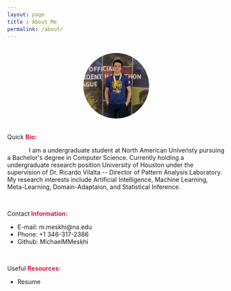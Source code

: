 ```yaml
---
layout: page
title : About Me
permalink: /about/
---
```

<style>
.img-circle {
    border-radius: 50%;
    width: 30%
}

u {
	text-decoration: underline;
}

a {
	text-decoration: none;
}

.indent {
	text-indent: 50px;
}

.red {
	color: #DC143C;
}
</style>

<br>
<center><img class="img-circle" src="michael-logo.jpeg" border-radius="50%"></center>
<br>
<p>Quick <strong class="red">Bio:</strong></p>
<p class="indent">I am a undergraduate student at <a href="www.na.edu">North American Univeristy</a> pursuing a Bachelor's degree in Computer Science. Currently holding a undergraduate research position University of Houston under the supervision of <a href="http://www2.cs.uh.edu/~vilalta/index.html">Dr. Ricardo Vilalta</a> -- Director of <a href="http://www2.cs.uh.edu/~vilalta/ResearchLab/">Pattern Analysis Laboratory</a>. My research interests include Artificial Intelligence, Machine Learning, Meta-Learning, Domain-Adaptaion, and Statistical Inference. </p>
<br>
<p>Contact<strong class="red"> Information:</strong></p>
<ul>
<li>E-mail: <a href="mailto:m.meskhi@na.edu">m.meskhi@na.edu</a></li>
<li>Phone: +1 346-317-2386</li>
<li>Github: <a href="github.com/michaelmmeskhi">MichaelMMeskhi</a></li>
</ul>
<br>
<p>Useful <strong class="red">Resources:</strong></p>
<ul>
<li><a href="resume.pdf">Resume</a></li>
</ul>